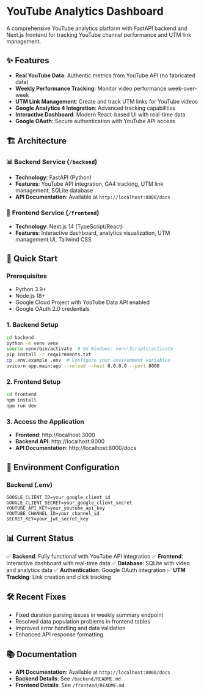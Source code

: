 # YouTube Analytics Dashboard

A comprehensive YouTube analytics platform with FastAPI backend and Next.js frontend for tracking YouTube channel performance and UTM link management.

## ✨ Features

- **Real YouTube Data**: Authentic metrics from YouTube API (no fabricated data)
- **Weekly Performance Tracking**: Monitor video performance week-over-week
- **UTM Link Management**: Create and track UTM links for YouTube videos
- **Google Analytics 4 Integration**: Advanced tracking capabilities
- **Interactive Dashboard**: Modern React-based UI with real-time data
- **Google OAuth**: Secure authentication with YouTube API access

## 🏗️ Architecture

### 📊 **Backend Service** (`/backend`)
- **Technology**: FastAPI (Python)
- **Features**: YouTube API integration, GA4 tracking, UTM link management, SQLite database
- **API Documentation**: Available at `http://localhost:8000/docs`

### 🎨 **Frontend Service** (`/frontend`)
- **Technology**: Next.js 14 (TypeScript/React)
- **Features**: Interactive dashboard, analytics visualization, UTM management UI, Tailwind CSS

## 🚀 Quick Start

### Prerequisites
- Python 3.9+
- Node.js 18+
- Google Cloud Project with YouTube Data API enabled
- Google OAuth 2.0 credentials

### 1. Backend Setup
```bash
cd backend
python -m venv venv
source venv/bin/activate  # On Windows: venv\Scripts\activate
pip install -r requirements.txt
cp .env.example .env  # Configure your environment variables
uvicorn app.main:app --reload --host 0.0.0.0 --port 8000
```

### 2. Frontend Setup
```bash
cd frontend
npm install
npm run dev
```

### 3. Access the Application
- **Frontend**: http://localhost:3000
- **Backend API**: http://localhost:8000
- **API Documentation**: http://localhost:8000/docs

## 🔧 Environment Configuration

### Backend (.env)
```env
GOOGLE_CLIENT_ID=your_google_client_id
GOOGLE_CLIENT_SECRET=your_google_client_secret
YOUTUBE_API_KEY=your_youtube_api_key
YOUTUBE_CHANNEL_ID=your_channel_id
SECRET_KEY=your_jwt_secret_key
```

## 📊 Current Status

✅ **Backend**: Fully functional with YouTube API integration
✅ **Frontend**: Interactive dashboard with real-time data
✅ **Database**: SQLite with video and analytics data
✅ **Authentication**: Google OAuth integration
✅ **UTM Tracking**: Link creation and click tracking

## 🛠️ Recent Fixes

- Fixed duration parsing issues in weekly summary endpoint
- Resolved data population problems in frontend tables
- Improved error handling and data validation
- Enhanced API response formatting

## 📚 Documentation

- **API Documentation**: Available at `http://localhost:8000/docs`
- **Backend Details**: See `/backend/README.md`
- **Frontend Details**: See `/frontend/README.md`
